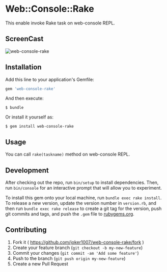 # Web::Console::Rake

This enable invoke Rake task on web-console REPL.

## ScreenCast

![web-console-rake](https://cloud.githubusercontent.com/assets/116996/6167767/20e28a5e-b302-11e4-934e-4430969a6805.gif)

## Installation

Add this line to your application's Gemfile:

```ruby
gem 'web-console-rake'
```

And then execute:

    $ bundle

Or install it yourself as:

    $ gem install web-console-rake

## Usage

You can call `rake(taskname)` method on web-console REPL.

## Development

After checking out the repo, run `bin/setup` to install dependencies. Then, run `bin/console` for an interactive prompt that will allow you to experiment. 

To install this gem onto your local machine, run `bundle exec rake install`. To release a new version, update the version number in `version.rb`, and then run `bundle exec rake release` to create a git tag for the version, push git commits and tags, and push the `.gem` file to [rubygems.org](https://rubygems.org).

## Contributing

1. Fork it ( https://github.com/joker1007/web-console-rake/fork )
2. Create your feature branch (`git checkout -b my-new-feature`)
3. Commit your changes (`git commit -am 'Add some feature'`)
4. Push to the branch (`git push origin my-new-feature`)
5. Create a new Pull Request
